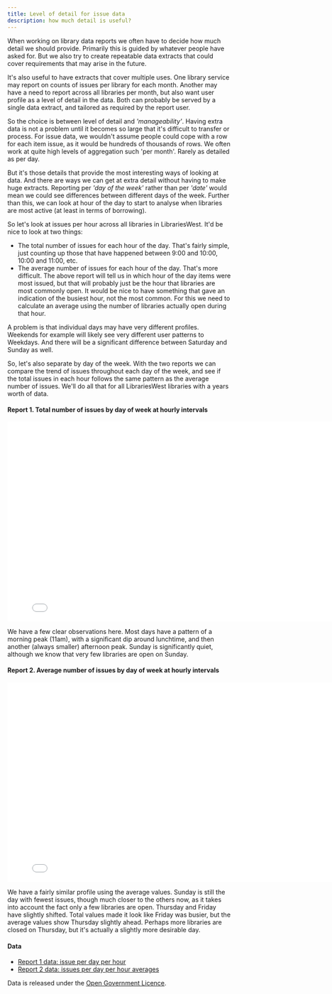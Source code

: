 ```yaml
---
title: Level of detail for issue data
description: how much detail is useful?
---
```


When working on library data reports we often have to decide how much detail we should provide. Primarily this is guided by whatever people have asked for. But we also try to create repeatable data extracts that could cover requirements that may arise in the future.

It's also useful to have extracts that cover multiple uses. One library service may report on counts of issues per library for each month. Another may have a need to report across all libraries per month, but also want user profile as a level of detail in the data. Both can probably be served by a single data extract, and tailored as required by the report user.

So the choice is between level of detail and *'manageability'*. Having extra data is not a problem until it becomes so large that it's difficult to transfer or process. For issue data, we wouldn't assume people could cope with a row for each item issue, as it would be hundreds of thousands of rows. We often work at quite high levels of aggregation such 'per month'. Rarely as detailed as per day.

But it's those details that provide the most interesting ways of looking at data. And there are ways we can get at extra detail without having to make huge extracts. Reporting per *'day of the week'* rather than per *'date'* would mean we could see differences between different days of the week. Further than this, we can look at hour of the day to start to analyse when libraries are most active (at least in terms of borrowing).

So let's look at issues per hour across all libraries in LibrariesWest. It'd be nice to look at two things:

- The total number of issues for each hour of the day. That's fairly simple, just counting up those that have happened between 9:00 and 10:00, 10:00 and 11:00, etc.
- The average number of issues for each hour of the day. That's more difficult. The above report will tell us in which hour of the day items were most issued, but that will probably just be the hour that libraries are most commonly open. It would be nice to have something that gave an indication of the busiest hour, not the most common. For this we need to calculate an average using the number of libraries actually open during that hour.

A problem is that individual days may have very different profiles. Weekends for example will likely see very different user patterns to Weekdays. And there will be a significant difference between Saturday and Sunday as well.

So, let's also separate by day of the week. With the two reports we can compare the trend of issues throughout each day of the week, and see if the total issues in each hour follows the same pattern as the average number of issues. We'll do all that for all LibrariesWest libraries with a years worth of data.

#### Report 1. Total number of issues by day of week at hourly intervals

<iframe width="800" height="450" src="//embed.chartblocks.com/1.0/?c=5af821881ea0f6e438df6ced&t=a0f6c46f6c19b88" frameBorder="0"></iframe>

We have a few clear observations here. Most days have a pattern of a morning peak (11am), with a significant dip around lunchtime, and then another (always smaller) afternoon peak. Sunday is significantly quiet, although we know that very few libraries are open on Sunday.

#### Report 2. Average number of issues by day of week at hourly intervals

<iframe width="800" height="450" src="//embed.chartblocks.com/1.0/?c=5af826671ea0f6713adf6ced&t=9ca727b584ab2d6" frameBorder="0"></iframe>

We have a fairly similar profile using the average values. Sunday is still the day with fewest issues, though much closer to the others now, as it takes into account the fact only a few libraries are open. Thursday and Friday have slightly shifted. Total values made it look like Friday was busier, but the average values show Thursday slightly ahead. Perhaps more libraries are closed on Thursday, but it's actually a slightly more desirable day.

#### Data

- [Report 1 data: issue per day per hour](https://raw.githubusercontent.com/LibrariesWest/librarieswest.github.io/master/data/usage_loansbydayandhour.csv)
- [Report 2 data: issues per day per hour averages](https://raw.githubusercontent.com/LibrariesWest/librarieswest.github.io/master/data/usage_loansbydayandhouraverage.csv)

Data is released under the [Open Government Licence](https://www.nationalarchives.gov.uk/doc/open-government-licence/version/3/).